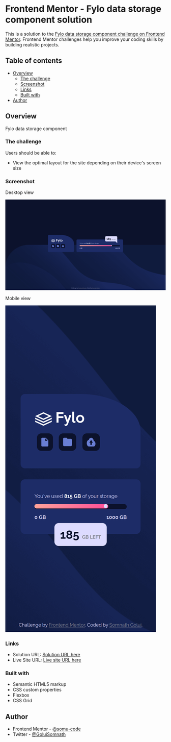 # Frontend Mentor - Fylo data storage component solution

This is a solution to the [Fylo data storage component challenge on Frontend Mentor](https://www.frontendmentor.io/challenges/fylo-data-storage-component-1dZPRbV5n). Frontend Mentor challenges help you improve your coding skills by building realistic projects.

## Table of contents

- [Overview](#overview)
  - [The challenge](#the-challenge)
  - [Screenshot](#screenshot)
  - [Links](#links)
  - [Built with](#built-with)
- [Author](#author)

## Overview

Fylo data storage component

### The challenge

Users should be able to:

- View the optimal layout for the site depending on their device's screen size

### Screenshot

Desktop view

![](./screenshots/desktop-view.png)

Mobile view

![](./screenshots/mobile-view.png)

### Links

- Solution URL: [Solution URL here](https://www.frontendmentor.io/solutions/fylo-data-storage-component-JLQ1471uS3)
- Live Site URL: [Live site URL here](https://fylo-data-storage-component-9j6.pages.dev)

### Built with

- Semantic HTML5 markup
- CSS custom properties
- Flexbox
- CSS Grid

## Author

- Frontend Mentor - [@somu-code](https://www.frontendmentor.io/profile/somu-code)
- Twitter - [@GoluiSomnath](https://www.twitter.com/GoluiSomnath)
